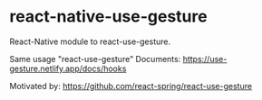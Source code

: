 # react-native-use-gesture

React-Native module to react-use-gesture.

Same usage "react-use-gesture"
Documents: https://use-gesture.netlify.app/docs/hooks

Motivated by: https://github.com/react-spring/react-use-gesture
